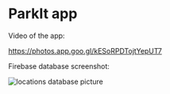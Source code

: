 # ParkIt app

Video of the app:

https://photos.app.goo.gl/kESoRPDTojtYepUT7

Firebase database screenshot:

![locations database picture](https://user-images.githubusercontent.com/12784722/181025510-3eb27b83-f178-477a-a972-faa1702ed371.png)
